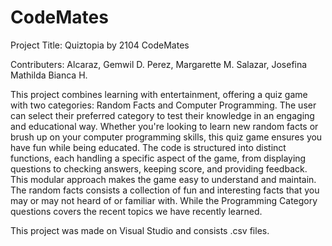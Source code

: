 # CodeMates
Project Title: Quiztopia by 2104 CodeMates

Contributers:
Alcaraz, Gemwil D. 
Perez, Margarette M. 
Salazar, Josefina Mathilda Bianca H.

This project combines learning with entertainment, offering a quiz game with two categories: Random Facts and Computer Programming. The user can select their preferred category to test their knowledge in an engaging and educational way. Whether you're looking to learn new random facts or brush up on your computer programming skills, this quiz game ensures you have fun while being educated. The code is structured into distinct functions, each handling a specific aspect of the game, from displaying questions to checking answers, keeping score, and providing feedback. This modular approach makes the game easy to understand and maintain. The random facts consists a collection of fun and interesting facts that you may or may not heard of or familiar with. While the Programming Category questions covers the recent topics we have recently learned.

This project was made on Visual Studio and consists .csv files.
